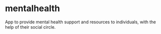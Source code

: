 # mentalhealth
App to provide mental health support and resources to individuals, with the help of their social circle.
